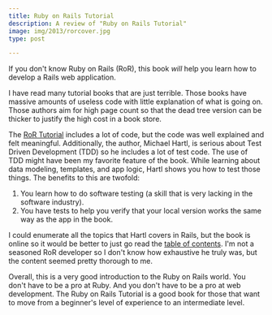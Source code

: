 ```yaml
---
title: Ruby on Rails Tutorial
description: A review of "Ruby on Rails Tutorial"
image: img/2013/rorcover.jpg
type: post

---
```

If you don't know Ruby on Rails (RoR), this book *will* help you learn how to
develop a Rails web application.

I have read many tutorial books that are just terrible. Those books have
massive amounts of useless code with little explanation of what is going on.
Those authors aim for high page count so that the dead tree version can be
thicker to justify the high cost in a book store.

The [RoR Tutorial](http://ruby.railstutorial.org/) includes a lot of code, but
the code was well explained and felt meaningful. Additionally, the author,
Michael Hartl, is serious about Test Driven Development (TDD) so he includes a
lot of test code. The use of TDD might have been my favorite feature of the
book. While learning about data modeling, templates, and app logic, Hartl
shows you how to test those things. The benefits to this are twofold:

1. You learn how to do software testing (a skill that is very lacking in the
   software industry).
2. You have tests to help you verify that your local version works the same
   way as the app in the book.

I could enumerate all the topics that Hartl covers in Rails, but the book is
online so it would be better to just go read the [table of
contents](http://ruby.railstutorial.org/ruby-on-rails-tutorial-book). I'm not
a seasoned RoR developer so I don't know how exhaustive he truly was, but the
content seemed pretty thorough to me.

Overall, this is a very good introduction to the Ruby on Rails world. You
don't have to be a pro at Ruby. And you don't have to be a pro at web
development. The Ruby on Rails Tutorial is a good book for those that want to
move from a beginner's level of experience to an intermediate level.
